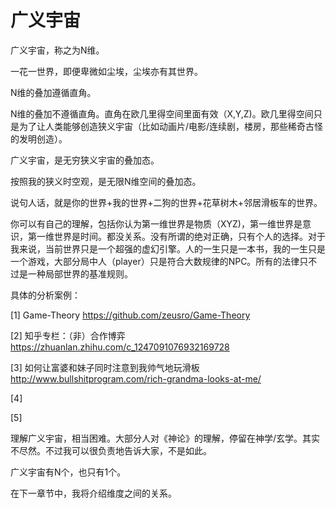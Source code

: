 # 广义宇宙

广义宇宙，称之为N维。

一花一世界，即便卑微如尘埃，尘埃亦有其世界。

N维的叠加遵循直角。

N维的叠加不遵循直角。直角在欧几里得空间里面有效（X,Y,Z)。欧几里得空间只是为了让人类能够创造狭义宇宙（比如动画片/电影/连续剧，楼房，那些稀奇古怪的发明创造）。

广义宇宙，是无穷狭义宇宙的叠加态。

按照我的狭义时空观，是无限N维空间的叠加态。

说句人话，就是你的世界+我的世界+二狗的世界+花草树木+邻居滑板车的世界。

你可以有自己的理解，包括你认为第一维世界是物质（XYZ)，第一维世界是意识，第一维世界是时间。都没关系。没有所谓的绝对正确，只有个人的选择。对于我来说，当前世界只是一个超强的虚幻引擎。人的一生只是一本书，我的一生只是一个游戏，大部分局中人（player）只是符合大数规律的NPC。所有的法律只不过是一种局部世界的基准规则。

具体的分析案例：

[1]
Game-Theory
https://github.com/zeusro/Game-Theory


[2]
知乎专栏：（非）合作博弈
https://zhuanlan.zhihu.com/c_1247091076932169728

[3]
如何让富婆和妹子同时注意到我帅气地玩滑板
http://www.bullshitprogram.com/rich-grandma-looks-at-me/

[4]



[5]

理解广义宇宙，相当困难。大部分人对《神论》的理解，停留在神学/玄学。其实不尽然。不过我可以很负责地告诉大家，不是如此。

广义宇宙有N个，也只有1个。

在下一章节中，我将介绍维度之间的关系。